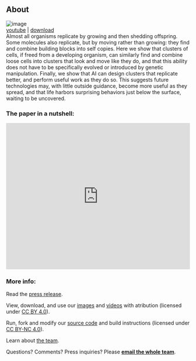 ## About

![image](https://krorgs.github.io/gifs/X3summary.gif)<br>
[youtube](https://youtu.be/zuo2DP72vKQ) |
[download](https://drive.google.com/file/d/1mQvgId9WKX5cfZM8jqmWDsyFNG9usZDL/view)<br>
Almost all organisms replicate by growing and then shedding offspring. Some molecules also replicate, but by moving rather than growing: they find and combine building blocks into self copies. Here we show that clusters of cells, if freed from a developing organism, can similarly find and combine loose cells into clusters that look and move like they do, and that this ability does not have to be specifically evolved or introduced by genetic manipulation. Finally, we show that AI can design clusters that replicate better, and perform useful work as they do so. This suggests future technologies may, with little outside guidance, become more useful as they spread, and that life harbors surprising behaviors just below the surface, waiting to be uncovered.

### The paper in a nutshell:
<iframe width="100%" height="400" src="https://www.youtube.com/embed/-tKlIZXHiOo" frameborder="0" allowfullscreen></iframe>
<!-- Watch our [annotated summary video](https://youtu.be/-tKlIZXHiOo). -->

### More info:

Read the [press release](https://drive.google.com/file/d/1Qz-1XL4Mnmh3g9vfZnYLacFF03JMBnvi/view).

View, download, and use our [images](/images) and [videos](/videos) with atribution (licensed under [CC BY 4.0](http://creativecommons.org/licenses/by/4.0/)).

Run, fork and modify our [source code](/code) and build instructions (licensed under [CC BY-NC 4.0](https://creativecommons.org/licenses/by-nc/4.0/)).

Learn about [the team](/team).

Questions? Comments? Press inquiries? Please [**email the whole team**](mailto:skriegman@g.harvard.edu,Douglas.Blackiston@tufts.edu,Michael.Levin@tufts.edu,josh.bongard@uvm.edu).

<br><br><br>
